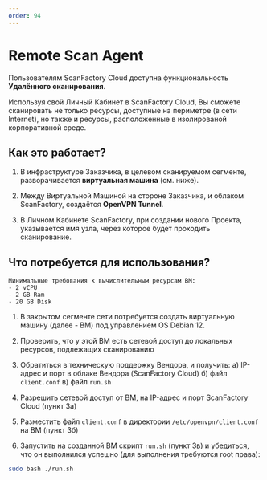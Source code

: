 ```yaml
---
order: 94
---
```

# Remote Scan Agent

Пользователям ScanFactory Cloud доступна функциональность **Удалённого сканирования**.

Используя свой Личный Кабинет в ScanFactory Cloud, Вы сможете сканировать не только ресурсы, доступные на периметре (в сети Internet), но также и ресурсы, расположенные в изолированой корпоративной среде.

## Как это работает?

1. В инфраструктуре Заказчика, в целевом сканируемом сегменте, разворачивается **виртуальная машина** (см. ниже). 

2. Между Виртуальной Машиной на стороне Заказчика, и облаком ScanFactory, создаётся **OpenVPN Tunnel**.

3. В Личном Кабинете ScanFactory, при создании нового Проекта, указывается имя узла, через которое будет проходить сканирование.

## Что потребуется для использования?

```
Минимальные требования к вычислительным ресурсам ВМ:
- 2 vCPU
- 2 GB Ram
- 20 GB Disk 
```
1. В закрытом сегменте сети потребуется создать виртуальную машину (далее - ВМ) под управлением OS Debian 12. 

2. Проверить, что у этой ВМ есть сетевой доступ до локальных ресурсов, подлежащих сканированию

3. Обратиться в техническую поддержку Вендора, и получить:
а) IP-адрес и порт в облаке Вендора (ScanFactory Cloud) 
б) файл `client.conf` 
в) файл `run.sh` 

4. Разрешить сетевой доступ от ВМ, на IP-адрес и порт ScanFactory Cloud (пункт 3а)

5. Разместить файл `client.conf` в директории `/etc/openvpn/client.conf` на ВМ (пункт 3б)

6. Запустить на созданной ВМ скрипт `run.sh` (пункт 3в) и убедиться, что он выполнился успешно (для выполнения требуются root
  права):

  ```bash
  sudo bash ./run.sh
  ```

